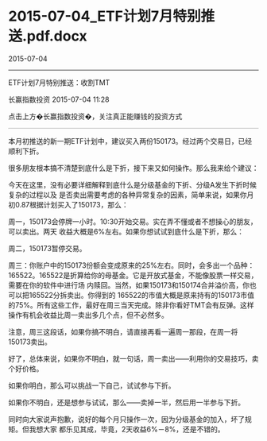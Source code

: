 # 2015-07-04_ETF计划7月特别推送.pdf.docx

2015-07-04

----

ETF计划7⽉特别推送：收割TMT

⻓赢指数投资 	2015\-07\-04 11:28

点击上⽅�⻓赢指数投资�，关注真正能赚钱的投资⽅式

![](data:image/png;base64,iVBORw0KGgoAAAANSUhEUgAACNQAAAAICAIAAAC0g6deAAAACXBIWXMAAA7EAAAOxAGVKw4bAAAAsklEQVR4nO3Zuw2DMBiF0ViwgBsXXoMGCRZFYge2o4M/ymODRLIsnVPd8utviogHAAAAAAAA/EPa9/2zcs5tUwAAAAAAAOhazjlt29Y6AwAAAAAAgO7VWqdpcj4BAAAAAADwq1rrPM/XdX3Pp1LKuq6tqwAAAAAAAOhSeouI1/lUSlmWZRiG1lUAAAAAAAD0LR3H4XkCAAAAAADgL9J5nuM4ts4AAAAAAACgVxFx3/dnPwGQuiHhsmgjwQAAAABJRU5ErkJggg==)

本⽉初推送的新⼀期ETF计划中，建议买⼊两份150173。经过两个交易⽇，已经顺利下折。

很多朋友根本搞不清楚到底什么是下折，接下来⼜如何操作。那么我来给个建议：

今天在这⾥，没有必要详细解释到底什么是分级基⾦的下折、分级A发⽣下折时候复杂的过程以及 是否卖出需要考虑的各种异常复杂的因素，简单来说，如果你⽉初0\.87根据计划买⼊了150173，那么：

周⼀，150173会停牌⼀⼩时。10:30开始交易。实在弄不懂或者不想操⼼的朋友，可以卖出。两天 收益⼤概是6%左右。如果你想试试到底什么是下折，那么：

周⼆，150173暂停交易。

周三：你账户中的150173份额会变成原来的25%左右。同时，会多出⼀个品种：165522。165522是折算给你的⺟基⾦。它是开放式基⾦，不能像股票⼀样交易，需要在你的软件中进⾏场 内赎回。当然，如果150173和150174合并溢价⾼，你也可以把165522分拆卖出。你得到的 165522的市值⼤概是原来持有的150173市值的75%。所有这些⼯作，最好在周三当天完成。除⾮你看好TMT会有反弹。这样操作有机会收益⽐周⼀卖出多⼏个点，但不必然多。

注意，周三这段话，如果你搞不明⽩，请直接再看⼀遍周⼀那段，在周⼀将150173卖出。

好了，总体来说，如果你不明⽩，就⼀句话，周⼀卖出——利⽤你的交易技巧，卖个好价格。

如果你明⽩，那么可以挑战⼀下⾃⼰，试试参与下折。

如果你不明⽩，还是想参与试试，那么——卖掉⼀半，然后⽤⼀半参与下折。

同时向⼤家说声抱歉，说好的每个⽉只操作⼀次，因为分级基⾦的加⼊，坏了规矩。但我想⼤家 都乐⻅其成，毕竟，2天收益6%－8%，还是不错的。

